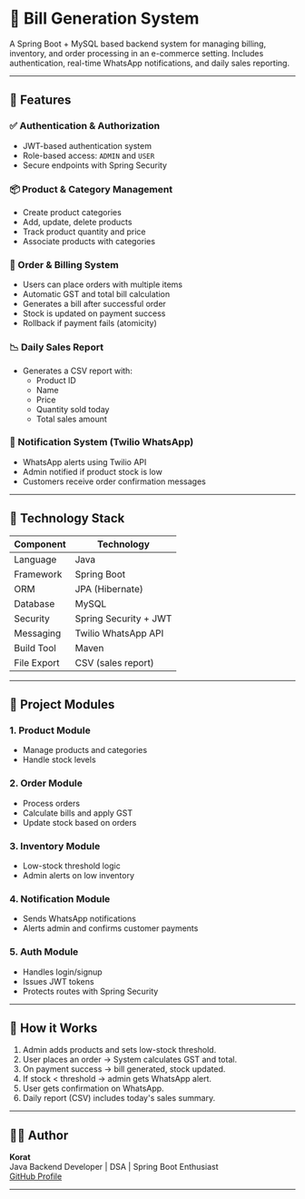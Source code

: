 # 🧾 Bill Generation System

A Spring Boot + MySQL based backend system for managing billing, inventory, and order processing in an e-commerce setting. Includes authentication, real-time WhatsApp notifications, and daily sales reporting.

---

## 🚀 Features

### ✅ Authentication & Authorization
- JWT-based authentication system
- Role-based access: `ADMIN` and `USER`
- Secure endpoints with Spring Security

### 📦 Product & Category Management
- Create product categories
- Add, update, delete products
- Track product quantity and price
- Associate products with categories

### 🛒 Order & Billing System
- Users can place orders with multiple items
- Automatic GST and total bill calculation
- Generates a bill after successful order
- Stock is updated on payment success
- Rollback if payment fails (atomicity)

### 📉 Daily Sales Report
- Generates a CSV report with:
    - Product ID
    - Name
    - Price
    - Quantity sold today
    - Total sales amount

### 🔔 Notification System (Twilio WhatsApp)
- WhatsApp alerts using Twilio API
- Admin notified if product stock is low
- Customers receive order confirmation messages

---

## 🧰 Technology Stack

| Component      | Technology        |
|----------------|-------------------|
| Language       | Java              |
| Framework      | Spring Boot       |
| ORM            | JPA (Hibernate)   |
| Database       | MySQL             |
| Security       | Spring Security + JWT |
| Messaging      | Twilio WhatsApp API |
| Build Tool     | Maven             |
| File Export    | CSV (sales report) |

---

## 📂 Project Modules

### 1. Product Module
- Manage products and categories
- Handle stock levels

### 2. Order Module
- Process orders
- Calculate bills and apply GST
- Update stock based on orders

### 3. Inventory Module
- Low-stock threshold logic
- Admin alerts on low inventory

### 4. Notification Module
- Sends WhatsApp notifications
- Alerts admin and confirms customer payments

### 5. Auth Module
- Handles login/signup
- Issues JWT tokens
- Protects routes with Spring Security

---

## 📝 How it Works

1. Admin adds products and sets low-stock threshold.
2. User places an order → System calculates GST and total.
3. On payment success → bill generated, stock updated.
4. If stock < threshold → admin gets WhatsApp alert.
5. User gets confirmation on WhatsApp.
6. Daily report (CSV) includes today's sales summary.

---

## 🧑‍💻 Author

**Korat**  
Java Backend Developer | DSA | Spring Boot Enthusiast  
[GitHub Profile](https://github.com/korat08)

---
